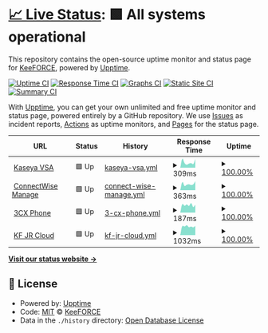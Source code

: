 # [📈 Live Status](https://KeeFORCE.github.io/upptime): <!--live status--> **🟩 All systems operational**

This repository contains the open-source uptime monitor and status page for [KeeFORCE](https://keeforce.com/), powered by [Upptime](https://github.com/upptime/upptime).

[![Uptime CI](https://github.com/KeeFORCE/upptime/workflows/Uptime%20CI/badge.svg)](https://github.com/KeeFORCE/upptime/actions?query=workflow%3A%22Uptime+CI%22)
[![Response Time CI](https://github.com/KeeFORCE/upptime/workflows/Response%20Time%20CI/badge.svg)](https://github.com/KeeFORCE/upptime/actions?query=workflow%3A%22Response+Time+CI%22)
[![Graphs CI](https://github.com/KeeFORCE/upptime/workflows/Graphs%20CI/badge.svg)](https://github.com/KeeFORCE/upptime/actions?query=workflow%3A%22Graphs+CI%22)
[![Static Site CI](https://github.com/KeeFORCE/upptime/workflows/Static%20Site%20CI/badge.svg)](https://github.com/KeeFORCE/upptime/actions?query=workflow%3A%22Static+Site+CI%22)
[![Summary CI](https://github.com/KeeFORCE/upptime/workflows/Summary%20CI/badge.svg)](https://github.com/KeeFORCE/upptime/actions?query=workflow%3A%22Summary+CI%22)

With [Upptime](https://upptime.js.org), you can get your own unlimited and free uptime monitor and status page, powered entirely by a GitHub repository. We use [Issues](https://github.com/KeeFORCE/upptime/issues) as incident reports, [Actions](https://github.com/KeeFORCE/upptime/actions) as uptime monitors, and [Pages](https://KeeFORCE.github.io/upptime) for the status page.

<!--start: status pages-->
<!-- This summary is generated by Upptime (https://github.com/upptime/upptime) -->
<!-- Do not edit this manually, your changes will be overwritten -->
<!-- prettier-ignore -->
| URL | Status | History | Response Time | Uptime |
| --- | ------ | ------- | ------------- | ------ |
| <img alt="" src="https://icons.duckduckgo.com/ip3/na1vsa107.kaseya.net.ico" height="13"> [Kaseya VSA](https://na1vsa107.kaseya.net/vsapres/web20/core/login.aspx) | 🟩 Up | [kaseya-vsa.yml](https://github.com/KeeFORCE/upptime/commits/HEAD/history/kaseya-vsa.yml) | <details><summary><img alt="Response time graph" src="./graphs/kaseya-vsa/response-time-week.png" height="20"> 309ms</summary><br><a href="https://KeeFORCE.github.io/upptime/history/kaseya-vsa"><img alt="Response time 459" src="https://img.shields.io/endpoint?url=https%3A%2F%2Fraw.githubusercontent.com%2FKeeFORCE%2Fupptime%2FHEAD%2Fapi%2Fkaseya-vsa%2Fresponse-time.json"></a><br><a href="https://KeeFORCE.github.io/upptime/history/kaseya-vsa"><img alt="24-hour response time 502" src="https://img.shields.io/endpoint?url=https%3A%2F%2Fraw.githubusercontent.com%2FKeeFORCE%2Fupptime%2FHEAD%2Fapi%2Fkaseya-vsa%2Fresponse-time-day.json"></a><br><a href="https://KeeFORCE.github.io/upptime/history/kaseya-vsa"><img alt="7-day response time 309" src="https://img.shields.io/endpoint?url=https%3A%2F%2Fraw.githubusercontent.com%2FKeeFORCE%2Fupptime%2FHEAD%2Fapi%2Fkaseya-vsa%2Fresponse-time-week.json"></a><br><a href="https://KeeFORCE.github.io/upptime/history/kaseya-vsa"><img alt="30-day response time 308" src="https://img.shields.io/endpoint?url=https%3A%2F%2Fraw.githubusercontent.com%2FKeeFORCE%2Fupptime%2FHEAD%2Fapi%2Fkaseya-vsa%2Fresponse-time-month.json"></a><br><a href="https://KeeFORCE.github.io/upptime/history/kaseya-vsa"><img alt="1-year response time 409" src="https://img.shields.io/endpoint?url=https%3A%2F%2Fraw.githubusercontent.com%2FKeeFORCE%2Fupptime%2FHEAD%2Fapi%2Fkaseya-vsa%2Fresponse-time-year.json"></a></details> | <details><summary><a href="https://KeeFORCE.github.io/upptime/history/kaseya-vsa">100.00%</a></summary><a href="https://KeeFORCE.github.io/upptime/history/kaseya-vsa"><img alt="All-time uptime 99.82%" src="https://img.shields.io/endpoint?url=https%3A%2F%2Fraw.githubusercontent.com%2FKeeFORCE%2Fupptime%2FHEAD%2Fapi%2Fkaseya-vsa%2Fuptime.json"></a><br><a href="https://KeeFORCE.github.io/upptime/history/kaseya-vsa"><img alt="24-hour uptime 100.00%" src="https://img.shields.io/endpoint?url=https%3A%2F%2Fraw.githubusercontent.com%2FKeeFORCE%2Fupptime%2FHEAD%2Fapi%2Fkaseya-vsa%2Fuptime-day.json"></a><br><a href="https://KeeFORCE.github.io/upptime/history/kaseya-vsa"><img alt="7-day uptime 100.00%" src="https://img.shields.io/endpoint?url=https%3A%2F%2Fraw.githubusercontent.com%2FKeeFORCE%2Fupptime%2FHEAD%2Fapi%2Fkaseya-vsa%2Fuptime-week.json"></a><br><a href="https://KeeFORCE.github.io/upptime/history/kaseya-vsa"><img alt="30-day uptime 100.00%" src="https://img.shields.io/endpoint?url=https%3A%2F%2Fraw.githubusercontent.com%2FKeeFORCE%2Fupptime%2FHEAD%2Fapi%2Fkaseya-vsa%2Fuptime-month.json"></a><br><a href="https://KeeFORCE.github.io/upptime/history/kaseya-vsa"><img alt="1-year uptime 99.96%" src="https://img.shields.io/endpoint?url=https%3A%2F%2Fraw.githubusercontent.com%2FKeeFORCE%2Fupptime%2FHEAD%2Fapi%2Fkaseya-vsa%2Fuptime-year.json"></a></details>
| <img alt="" src="https://icons.duckduckgo.com/ip3/connect.keeforce.com.ico" height="13"> [ConnectWise Manage](https://connect.keeforce.com/) | 🟩 Up | [connect-wise-manage.yml](https://github.com/KeeFORCE/upptime/commits/HEAD/history/connect-wise-manage.yml) | <details><summary><img alt="Response time graph" src="./graphs/connect-wise-manage/response-time-week.png" height="20"> 363ms</summary><br><a href="https://KeeFORCE.github.io/upptime/history/connect-wise-manage"><img alt="Response time 355" src="https://img.shields.io/endpoint?url=https%3A%2F%2Fraw.githubusercontent.com%2FKeeFORCE%2Fupptime%2FHEAD%2Fapi%2Fconnect-wise-manage%2Fresponse-time.json"></a><br><a href="https://KeeFORCE.github.io/upptime/history/connect-wise-manage"><img alt="24-hour response time 524" src="https://img.shields.io/endpoint?url=https%3A%2F%2Fraw.githubusercontent.com%2FKeeFORCE%2Fupptime%2FHEAD%2Fapi%2Fconnect-wise-manage%2Fresponse-time-day.json"></a><br><a href="https://KeeFORCE.github.io/upptime/history/connect-wise-manage"><img alt="7-day response time 363" src="https://img.shields.io/endpoint?url=https%3A%2F%2Fraw.githubusercontent.com%2FKeeFORCE%2Fupptime%2FHEAD%2Fapi%2Fconnect-wise-manage%2Fresponse-time-week.json"></a><br><a href="https://KeeFORCE.github.io/upptime/history/connect-wise-manage"><img alt="30-day response time 423" src="https://img.shields.io/endpoint?url=https%3A%2F%2Fraw.githubusercontent.com%2FKeeFORCE%2Fupptime%2FHEAD%2Fapi%2Fconnect-wise-manage%2Fresponse-time-month.json"></a><br><a href="https://KeeFORCE.github.io/upptime/history/connect-wise-manage"><img alt="1-year response time 367" src="https://img.shields.io/endpoint?url=https%3A%2F%2Fraw.githubusercontent.com%2FKeeFORCE%2Fupptime%2FHEAD%2Fapi%2Fconnect-wise-manage%2Fresponse-time-year.json"></a></details> | <details><summary><a href="https://KeeFORCE.github.io/upptime/history/connect-wise-manage">100.00%</a></summary><a href="https://KeeFORCE.github.io/upptime/history/connect-wise-manage"><img alt="All-time uptime 99.88%" src="https://img.shields.io/endpoint?url=https%3A%2F%2Fraw.githubusercontent.com%2FKeeFORCE%2Fupptime%2FHEAD%2Fapi%2Fconnect-wise-manage%2Fuptime.json"></a><br><a href="https://KeeFORCE.github.io/upptime/history/connect-wise-manage"><img alt="24-hour uptime 100.00%" src="https://img.shields.io/endpoint?url=https%3A%2F%2Fraw.githubusercontent.com%2FKeeFORCE%2Fupptime%2FHEAD%2Fapi%2Fconnect-wise-manage%2Fuptime-day.json"></a><br><a href="https://KeeFORCE.github.io/upptime/history/connect-wise-manage"><img alt="7-day uptime 100.00%" src="https://img.shields.io/endpoint?url=https%3A%2F%2Fraw.githubusercontent.com%2FKeeFORCE%2Fupptime%2FHEAD%2Fapi%2Fconnect-wise-manage%2Fuptime-week.json"></a><br><a href="https://KeeFORCE.github.io/upptime/history/connect-wise-manage"><img alt="30-day uptime 100.00%" src="https://img.shields.io/endpoint?url=https%3A%2F%2Fraw.githubusercontent.com%2FKeeFORCE%2Fupptime%2FHEAD%2Fapi%2Fconnect-wise-manage%2Fuptime-month.json"></a><br><a href="https://KeeFORCE.github.io/upptime/history/connect-wise-manage"><img alt="1-year uptime 99.98%" src="https://img.shields.io/endpoint?url=https%3A%2F%2Fraw.githubusercontent.com%2FKeeFORCE%2Fupptime%2FHEAD%2Fapi%2Fconnect-wise-manage%2Fuptime-year.json"></a></details>
| <img alt="" src="https://icons.duckduckgo.com/ip3/keephone01.keeforce.com.ico" height="13"> [3CX Phone](https://keephone01.keeforce.com/webclient/#/login) | 🟩 Up | [3-cx-phone.yml](https://github.com/KeeFORCE/upptime/commits/HEAD/history/3-cx-phone.yml) | <details><summary><img alt="Response time graph" src="./graphs/3-cx-phone/response-time-week.png" height="20"> 187ms</summary><br><a href="https://KeeFORCE.github.io/upptime/history/3-cx-phone"><img alt="Response time 167" src="https://img.shields.io/endpoint?url=https%3A%2F%2Fraw.githubusercontent.com%2FKeeFORCE%2Fupptime%2FHEAD%2Fapi%2F3-cx-phone%2Fresponse-time.json"></a><br><a href="https://KeeFORCE.github.io/upptime/history/3-cx-phone"><img alt="24-hour response time 192" src="https://img.shields.io/endpoint?url=https%3A%2F%2Fraw.githubusercontent.com%2FKeeFORCE%2Fupptime%2FHEAD%2Fapi%2F3-cx-phone%2Fresponse-time-day.json"></a><br><a href="https://KeeFORCE.github.io/upptime/history/3-cx-phone"><img alt="7-day response time 187" src="https://img.shields.io/endpoint?url=https%3A%2F%2Fraw.githubusercontent.com%2FKeeFORCE%2Fupptime%2FHEAD%2Fapi%2F3-cx-phone%2Fresponse-time-week.json"></a><br><a href="https://KeeFORCE.github.io/upptime/history/3-cx-phone"><img alt="30-day response time 185" src="https://img.shields.io/endpoint?url=https%3A%2F%2Fraw.githubusercontent.com%2FKeeFORCE%2Fupptime%2FHEAD%2Fapi%2F3-cx-phone%2Fresponse-time-month.json"></a><br><a href="https://KeeFORCE.github.io/upptime/history/3-cx-phone"><img alt="1-year response time 172" src="https://img.shields.io/endpoint?url=https%3A%2F%2Fraw.githubusercontent.com%2FKeeFORCE%2Fupptime%2FHEAD%2Fapi%2F3-cx-phone%2Fresponse-time-year.json"></a></details> | <details><summary><a href="https://KeeFORCE.github.io/upptime/history/3-cx-phone">100.00%</a></summary><a href="https://KeeFORCE.github.io/upptime/history/3-cx-phone"><img alt="All-time uptime 100.00%" src="https://img.shields.io/endpoint?url=https%3A%2F%2Fraw.githubusercontent.com%2FKeeFORCE%2Fupptime%2FHEAD%2Fapi%2F3-cx-phone%2Fuptime.json"></a><br><a href="https://KeeFORCE.github.io/upptime/history/3-cx-phone"><img alt="24-hour uptime 100.00%" src="https://img.shields.io/endpoint?url=https%3A%2F%2Fraw.githubusercontent.com%2FKeeFORCE%2Fupptime%2FHEAD%2Fapi%2F3-cx-phone%2Fuptime-day.json"></a><br><a href="https://KeeFORCE.github.io/upptime/history/3-cx-phone"><img alt="7-day uptime 100.00%" src="https://img.shields.io/endpoint?url=https%3A%2F%2Fraw.githubusercontent.com%2FKeeFORCE%2Fupptime%2FHEAD%2Fapi%2F3-cx-phone%2Fuptime-week.json"></a><br><a href="https://KeeFORCE.github.io/upptime/history/3-cx-phone"><img alt="30-day uptime 100.00%" src="https://img.shields.io/endpoint?url=https%3A%2F%2Fraw.githubusercontent.com%2FKeeFORCE%2Fupptime%2FHEAD%2Fapi%2F3-cx-phone%2Fuptime-month.json"></a><br><a href="https://KeeFORCE.github.io/upptime/history/3-cx-phone"><img alt="1-year uptime 100.00%" src="https://img.shields.io/endpoint?url=https%3A%2F%2Fraw.githubusercontent.com%2FKeeFORCE%2Fupptime%2FHEAD%2Fapi%2F3-cx-phone%2Fuptime-year.json"></a></details>
| <img alt="" src="https://icons.duckduckgo.com/ip3/keeforce.keeforcecloud.com.ico" height="13"> [KF JR Cloud](https://keeforce.keeforcecloud.com/jobrouter/#/login) | 🟩 Up | [kf-jr-cloud.yml](https://github.com/KeeFORCE/upptime/commits/HEAD/history/kf-jr-cloud.yml) | <details><summary><img alt="Response time graph" src="./graphs/kf-jr-cloud/response-time-week.png" height="20"> 1032ms</summary><br><a href="https://KeeFORCE.github.io/upptime/history/kf-jr-cloud"><img alt="Response time 1204" src="https://img.shields.io/endpoint?url=https%3A%2F%2Fraw.githubusercontent.com%2FKeeFORCE%2Fupptime%2FHEAD%2Fapi%2Fkf-jr-cloud%2Fresponse-time.json"></a><br><a href="https://KeeFORCE.github.io/upptime/history/kf-jr-cloud"><img alt="24-hour response time 1087" src="https://img.shields.io/endpoint?url=https%3A%2F%2Fraw.githubusercontent.com%2FKeeFORCE%2Fupptime%2FHEAD%2Fapi%2Fkf-jr-cloud%2Fresponse-time-day.json"></a><br><a href="https://KeeFORCE.github.io/upptime/history/kf-jr-cloud"><img alt="7-day response time 1032" src="https://img.shields.io/endpoint?url=https%3A%2F%2Fraw.githubusercontent.com%2FKeeFORCE%2Fupptime%2FHEAD%2Fapi%2Fkf-jr-cloud%2Fresponse-time-week.json"></a><br><a href="https://KeeFORCE.github.io/upptime/history/kf-jr-cloud"><img alt="30-day response time 1001" src="https://img.shields.io/endpoint?url=https%3A%2F%2Fraw.githubusercontent.com%2FKeeFORCE%2Fupptime%2FHEAD%2Fapi%2Fkf-jr-cloud%2Fresponse-time-month.json"></a><br><a href="https://KeeFORCE.github.io/upptime/history/kf-jr-cloud"><img alt="1-year response time 1054" src="https://img.shields.io/endpoint?url=https%3A%2F%2Fraw.githubusercontent.com%2FKeeFORCE%2Fupptime%2FHEAD%2Fapi%2Fkf-jr-cloud%2Fresponse-time-year.json"></a></details> | <details><summary><a href="https://KeeFORCE.github.io/upptime/history/kf-jr-cloud">100.00%</a></summary><a href="https://KeeFORCE.github.io/upptime/history/kf-jr-cloud"><img alt="All-time uptime 99.88%" src="https://img.shields.io/endpoint?url=https%3A%2F%2Fraw.githubusercontent.com%2FKeeFORCE%2Fupptime%2FHEAD%2Fapi%2Fkf-jr-cloud%2Fuptime.json"></a><br><a href="https://KeeFORCE.github.io/upptime/history/kf-jr-cloud"><img alt="24-hour uptime 100.00%" src="https://img.shields.io/endpoint?url=https%3A%2F%2Fraw.githubusercontent.com%2FKeeFORCE%2Fupptime%2FHEAD%2Fapi%2Fkf-jr-cloud%2Fuptime-day.json"></a><br><a href="https://KeeFORCE.github.io/upptime/history/kf-jr-cloud"><img alt="7-day uptime 100.00%" src="https://img.shields.io/endpoint?url=https%3A%2F%2Fraw.githubusercontent.com%2FKeeFORCE%2Fupptime%2FHEAD%2Fapi%2Fkf-jr-cloud%2Fuptime-week.json"></a><br><a href="https://KeeFORCE.github.io/upptime/history/kf-jr-cloud"><img alt="30-day uptime 100.00%" src="https://img.shields.io/endpoint?url=https%3A%2F%2Fraw.githubusercontent.com%2FKeeFORCE%2Fupptime%2FHEAD%2Fapi%2Fkf-jr-cloud%2Fuptime-month.json"></a><br><a href="https://KeeFORCE.github.io/upptime/history/kf-jr-cloud"><img alt="1-year uptime 99.96%" src="https://img.shields.io/endpoint?url=https%3A%2F%2Fraw.githubusercontent.com%2FKeeFORCE%2Fupptime%2FHEAD%2Fapi%2Fkf-jr-cloud%2Fuptime-year.json"></a></details>

<!--end: status pages-->

[**Visit our status website →**](https://KeeFORCE.github.io/upptime)

## 📄 License

- Powered by: [Upptime](https://github.com/upptime/upptime)
- Code: [MIT](./LICENSE) © [KeeFORCE](https://keeforce.com/)
- Data in the `./history` directory: [Open Database License](https://opendatacommons.org/licenses/odbl/1-0/)
